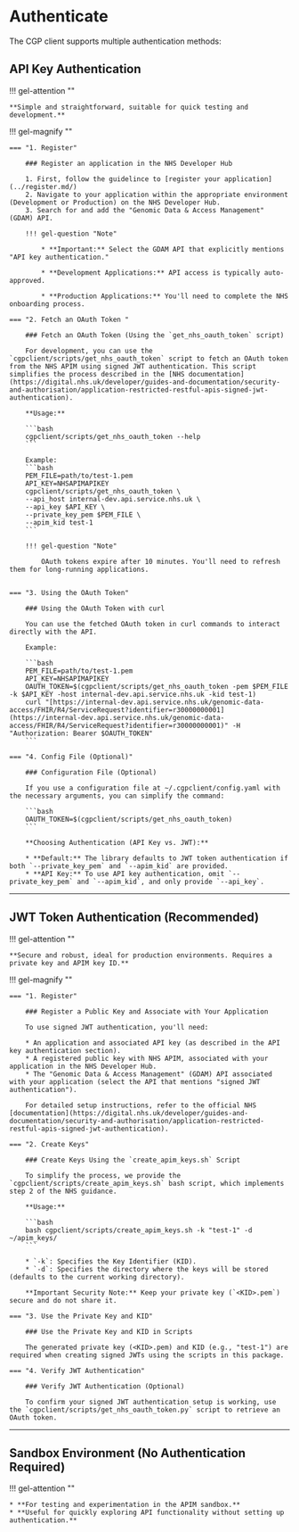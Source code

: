# Authenticate

The CGP client supports multiple authentication methods:

## API Key Authentication

!!! gel-attention ""

    **Simple and straightforward, suitable for quick testing and development.**

!!! gel-magnify ""

    === "1. Register"

        ### Register an application in the NHS Developer Hub

        1. First, follow the guidelince to [register your application](../register.md/)
        2. Navigate to your application within the appropriate environment (Development or Production) on the NHS Developer Hub.
        3. Search for and add the "Genomic Data & Access Management" (GDAM) API.

        !!! gel-question "Note"

            * **Important:** Select the GDAM API that explicitly mentions "API key authentication."

            * **Development Applications:** API access is typically auto-approved.

            * **Production Applications:** You'll need to complete the NHS onboarding process.

    === "2. Fetch an OAuth Token "

        ### Fetch an OAuth Token (Using the `get_nhs_oauth_token` script)

        For development, you can use the `cgpclient/scripts/get_nhs_oauth_token` script to fetch an OAuth token from the NHS APIM using signed JWT authentication. This script simplifies the process described in the [NHS documentation](https://digital.nhs.uk/developer/guides-and-documentation/security-and-authorisation/application-restricted-restful-apis-signed-jwt-authentication).

        **Usage:**

        ```bash
        cgpclient/scripts/get_nhs_oauth_token --help
        ```

        Example:
        ```bash
        PEM_FILE=path/to/test-1.pem
        API_KEY=NHSAPIMAPIKEY
        cgpclient/scripts/get_nhs_oauth_token \
        --api_host internal-dev.api.service.nhs.uk \
        --api_key $API_KEY \
        --private_key_pem $PEM_FILE \
        --apim_kid test-1
        ```

        !!! gel-question "Note"

            OAuth tokens expire after 10 minutes. You'll need to refresh them for long-running applications.


    === "3. Using the OAuth Token"

        ### Using the OAuth Token with curl

        You can use the fetched OAuth token in curl commands to interact directly with the API.

        Example:

        ```bash
        PEM_FILE=path/to/test-1.pem
        API_KEY=NHSAPIMAPIKEY
        OAUTH_TOKEN=$(cgpclient/scripts/get_nhs_oauth_token -pem $PEM_FILE -k $API_KEY -host internal-dev.api.service.nhs.uk -kid test-1)
        curl "[https://internal-dev.api.service.nhs.uk/genomic-data-access/FHIR/R4/ServiceRequest?identifier=r30000000001](https://internal-dev.api.service.nhs.uk/genomic-data-access/FHIR/R4/ServiceRequest?identifier=r30000000001)" -H "Authorization: Bearer $OAUTH_TOKEN"
        ```

    === "4. Config File (Optional)"

        ### Configuration File (Optional)

        If you use a configuration file at ~/.cgpclient/config.yaml with the necessary arguments, you can simplify the command:

        ```bash
        OAUTH_TOKEN=$(cgpclient/scripts/get_nhs_oauth_token)
        ```

        **Choosing Authentication (API Key vs. JWT):**

        * **Default:** The library defaults to JWT token authentication if both `--private_key_pem` and `--apim_kid` are provided.
        * **API Key:** To use API key authentication, omit `--private_key_pem` and `--apim_kid`, and only provide `--api_key`.

------

## JWT Token Authentication (Recommended)

!!! gel-attention ""

    **Secure and robust, ideal for production environments. Requires a private key and APIM key ID.**

!!! gel-magnify ""

    === "1. Register"

        ### Register a Public Key and Associate with Your Application

        To use signed JWT authentication, you'll need:

        * An application and associated API key (as described in the API key authentication section).
        * A registered public key with NHS APIM, associated with your application in the NHS Developer Hub.
        * The "Genomic Data & Access Management" (GDAM) API associated with your application (select the API that mentions "signed JWT authentication").

        For detailed setup instructions, refer to the official NHS [documentation](https://digital.nhs.uk/developer/guides-and-documentation/security-and-authorisation/application-restricted-restful-apis-signed-jwt-authentication).

    === "2. Create Keys"

        ### Create Keys Using the `create_apim_keys.sh` Script

        To simplify the process, we provide the `cgpclient/scripts/create_apim_keys.sh` bash script, which implements step 2 of the NHS guidance.

        **Usage:**

        ```bash
        bash cgpclient/scripts/create_apim_keys.sh -k "test-1" -d ~/apim_keys/
        ```

        * `-k`: Specifies the Key Identifier (KID).
        * `-d`: Specifies the directory where the keys will be stored (defaults to the current working directory).

        **Important Security Note:** Keep your private key (`<KID>.pem`) secure and do not share it.

    === "3. Use the Private Key and KID"

        ### Use the Private Key and KID in Scripts

        The generated private key (<KID>.pem) and KID (e.g., "test-1") are required when creating signed JWTs using the scripts in this package.

    === "4. Verify JWT Authentication"

        ### Verify JWT Authentication (Optional)

        To confirm your signed JWT authentication setup is working, use the `cgpclient/scripts/get_nhs_oauth_token.py` script to retrieve an OAuth token.

---------

## Sandbox Environment (No Authentication Required)

!!! gel-attention ""

    * **For testing and experimentation in the APIM sandbox.**
    * **Useful for quickly exploring API functionality without setting up authentication.**

